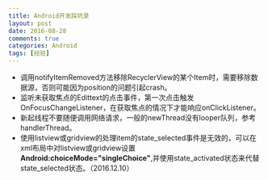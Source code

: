 ```yaml
---
title: Android开发踩坑录
layout: post
date: 2016-08-28
comments: true
categories: Android
tags: [经验]
---
```

<!--more-->
* 调用notifyItemRemoved方法移除RecyclerView的某个Item时，需要移除数据源，否则可能因为position的问题引起crash。
* 监听未获取焦点的Edittext的点击事件，第一次点击触发OnFocusChangeListener，在获取焦点的情况下才能响应onClickListener。
* 新起线程不要随便调用网络请求，一般的newThread没有looper队列，参考handlerThread。
* 使用listview或gridview的处理item的state_selected事件是无效的，可以在xml布局中对listview或gridview设置**Android:choiceMode="singleChoice"**,并使用state_activated状态来代替state_selected状态。（2016.12.10）
